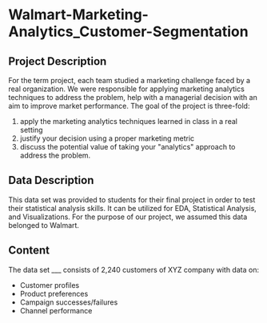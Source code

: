 # Walmart-Marketing-Analytics_Customer-Segmentation
## Project Description 
For the term project, each team studied a marketing challenge faced by a real organization. We were responsible for applying marketing analytics techniques to address the problem, help with a managerial decision with an aim to improve market performance. The goal of the project is three-fold:
1) apply the marketing analytics techniques learned in class in a real setting
2) justify your decision using a proper marketing metric
3) discuss the potential value of taking your "analytics" approach to address the problem.

## Data Description
This data set was provided to students for their final project in order to test their statistical analysis skills.  It can be utilized for EDA, Statistical Analysis, and Visualizations.  For the purpose of our project, we assumed this data belonged to Walmart.  

## Content
The data set ___ consists of 2,240 customers of XYZ company with data on:
- Customer profiles
- Product preferences
- Campaign successes/failures
- Channel performance
